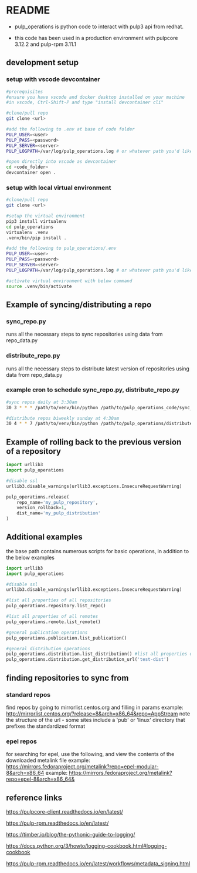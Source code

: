 # README

- pulp_operations is python code to interact with pulp3 api from redhat.

- this code has been used in a production environment with pulpcore 3.12.2 and pulp-rpm 3.11.1

## development setup

### setup with vscode devcontainer

```bash
#prerequisites
#ensure you have vscode and docker desktop installed on your machine
#in vscode, Ctrl-Shift-P and type "install devcontainer cli"

#clone/pull repo
git clone <url>

#add the following to .env at base of code folder
PULP_USER=<user>
PULP_PASS=<password>
PULP_SERVER=<server>
PULP_LOGPATH=/var/log/pulp_operations.log # or whatever path you'd like

#open directly into vscode as devcontainer
cd <code_folder>
devcontainer open .
```

### setup with local virtual environment
```bash
#clone/pull repo
git clone <url>

#setup the virtual environment
pip3 install virtualenv
cd pulp_operations
virtualenv .venv
.venv/bin/pip install .

#add the following to pulp_operations/.env
PULP_USER=<user>
PULP_PASS=<password>
PULP_SERVER=<server>
PULP_LOGPATH=/var/log/pulp_operations.log # or whatever path you'd like

#activate virtual environment with below command
source .venv/bin/activate
```

## Example of syncing/distributing a repo

### sync_repo.py

runs all the necessary steps to sync repositories using data from repo_data.py

### distribute_repo.py

runs all the necessary steps to distribute latest version of repositories using data from repo_data.py

### example cron to schedule sync_repo.py, distribute_repo.py

```bash
#sync repos daily at 3:30am
30 3 * * * /path/to/venv/bin/python /path/to/pulp_operations_code/sync_repo.py

#distribute repos biweekly sunday at 4:30am
30 4 * * 7 /path/to/venv/bin/python /path/to/pulp_operations/distribute_repo.py
```

## Example of rolling back to the previous version of a repository

```python
import urllib3
import pulp_operations

#disable ssl
urllib3.disable_warnings(urllib3.exceptions.InsecureRequestWarning)

pulp_operations.release(
    repo_name='my_pulp_repository',
    version_rollback=1,
    dist_name='my_pulp_distribution'
)
```

## Additional examples

the base path contains numerous scripts for basic operations, in addition to the below examples

```python
import urllib3
import pulp_operations

#disable ssl
urllib3.disable_warnings(urllib3.exceptions.InsecureRequestWarning)

#list all properties of all repositories
pulp_operations.repository.list_repo()

#list all properties of all remotes
pulp_operations.remote.list_remote()

#general publication operations
pulp_operations.publication.list_publication()

#general distribution operations
pulp_operations.distribution.list_distribution() #list all properties of all distributions
pulp_operations.distribution.get_distribution_url('test-dist')
```

## finding repositories to sync from

### standard repos

find repos by going to mirrorlist.centos.org and filling in params
example: <http://mirrorlist.centos.org/?release=8&arch=x86_64&repo=AppStream>
note the structure of the url - some sites include a 'pub' or 'linux' directory
that prefixes the standardized format

### epel repos

for searching for epel, use the following, and view the contents of the downloaded metalink file
example: <https://mirrors.fedoraproject.org/metalink?repo=epel-modular-8&arch=x86_64>
example: <https://mirrors.fedoraproject.org/metalink?repo=epel-8&arch=x86_64&>

## reference links

<https://pulpcore-client.readthedocs.io/en/latest/>

<https://pulp-rpm.readthedocs.io/en/latest/>

<https://timber.io/blog/the-pythonic-guide-to-logging/>

<https://docs.python.org/3/howto/logging-cookbook.html#logging-cookbook>

<https://pulp-rpm.readthedocs.io/en/latest/workflows/metadata_signing.html>
